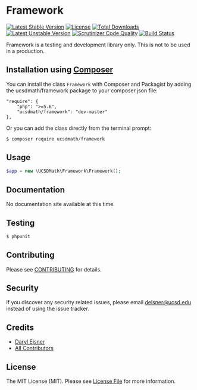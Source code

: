 # Framework[![Latest Stable Version](https://poser.pugx.org/ucsdmath/Framework/v/stable)](https://packagist.org/packages/ucsdmath/Framework)[![License](https://poser.pugx.org/ucsdmath/Framework/license)](https://packagist.org/packages/ucsdmath/Framework)[![Total Downloads](https://poser.pugx.org/ucsdmath/Framework/downloads)](https://packagist.org/packages/ucsdmath/Framework)[![Latest Unstable Version](https://poser.pugx.org/ucsdmath/Framework/v/unstable)](https://packagist.org/packages/ucsdmath/Framework)[![Scrutinizer Code Quality](https://scrutinizer-ci.com/g/ucsdmath/Framework/badges/quality-score.png?b=master)](https://scrutinizer-ci.com/g/ucsdmath/Framework/?branch=master)[![Build Status](https://scrutinizer-ci.com/g/ucsdmath/Framework/badges/build.png?b=master)](https://scrutinizer-ci.com/g/ucsdmath/Framework/build-status/master)Framework is a testing and development library only. This is not to be used in a production.## Installation using [Composer](http://getcomposer.org/)You can install the class ```Framework``` with Composer and Packagist byadding the ucsdmath/framework package to your composer.json file:```"require": {    "php": ">=5.6",    "ucsdmath/framework": "dev-master"},```Or you can add the class directly from the terminal prompt:```bash$ composer require ucsdmath/framework```## Usage``` php$app = new \UCSDMath\Framework\Framework();```## DocumentationNo documentation site available at this time.<!-- [Check out the documentation](http://math.ucsd.edu/~deisner/documentation/Framework/) -->## Testing``` bash$ phpunit```## ContributingPlease see [CONTRIBUTING](CONTRIBUTING.md) for details.## SecurityIf you discover any security related issues, please email deisner@ucsd.edu instead of using the issue tracker.## Credits- [Daryl Eisner](https://github.com/UCSDMath)- [All Contributors](../../contributors)## LicenseThe MIT License (MIT). Please see [License File](LICENSE) for more information.
